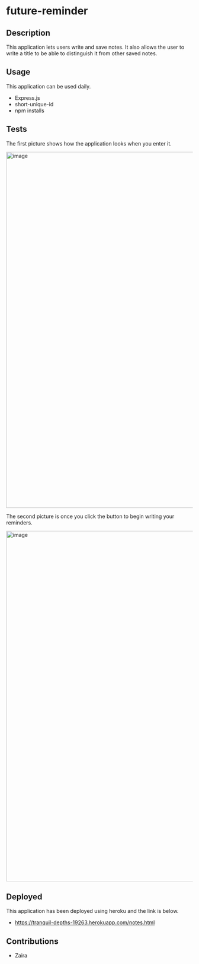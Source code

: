 # future-reminder

## Description 
This application lets users write and save notes. It also allows the user to write a title to be able to distinguish it from other saved notes.

## Usage
This application can be used daily.
* Express.js
* short-unique-id
* npm installs

## Tests
The first picture shows how the application looks when you enter it.

<img width="959" alt="image" src="https://user-images.githubusercontent.com/94399039/154835112-dae89243-cf56-4c9e-9934-6540e8308418.png">


The second picture is once you click the button to begin writing your reminders.


<img width="944" alt="image" src="https://user-images.githubusercontent.com/94399039/154835144-27c7b743-4d5c-4c2b-9ea3-2f0cd51fe2a5.png">



## Deployed 
This application has been deployed using heroku and the link is below.

* https://tranquil-depths-19263.herokuapp.com/notes.html

## Contributions
* Zaira
